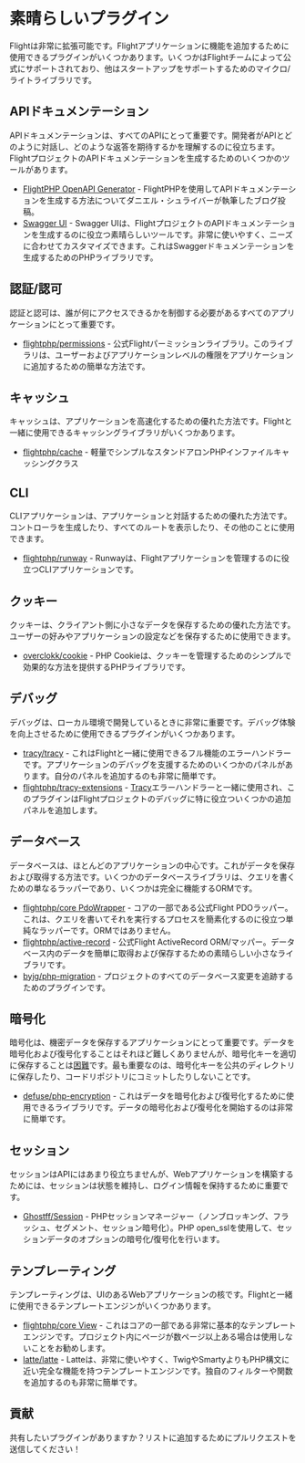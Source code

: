 # 素晴らしいプラグイン

Flightは非常に拡張可能です。Flightアプリケーションに機能を追加するために使用できるプラグインがいくつかあります。いくつかはFlightチームによって公式にサポートされており、他はスタートアップをサポートするためのマイクロ/ライトライブラリです。

## APIドキュメンテーション

APIドキュメンテーションは、すべてのAPIにとって重要です。開発者がAPIとどのように対話し、どのような返答を期待するかを理解するのに役立ちます。FlightプロジェクトのAPIドキュメンテーションを生成するためのいくつかのツールがあります。

- [FlightPHP OpenAPI Generator](https://dev.to/danielsc/define-generate-and-implement-an-api-first-approach-with-openapi-generator-and-flightphp-1fb3) - FlightPHPを使用してAPIドキュメンテーションを生成する方法についてダニエル・シュライバーが執筆したブログ投稿。
- [Swagger UI](https://github.com/zircote/swagger-php) - Swagger UIは、FlightプロジェクトのAPIドキュメンテーションを生成するのに役立つ素晴らしいツールです。非常に使いやすく、ニーズに合わせてカスタマイズできます。これはSwaggerドキュメンテーションを生成するためのPHPライブラリです。

## 認証/認可

認証と認可は、誰が何にアクセスできるかを制御する必要があるすべてのアプリケーションにとって重要です。

- [flightphp/permissions](/awesome-plugins/permissions) - 公式Flightパーミッションライブラリ。このライブラリは、ユーザーおよびアプリケーションレベルの権限をアプリケーションに追加するための簡単な方法です。

## キャッシュ

キャッシュは、アプリケーションを高速化するための優れた方法です。Flightと一緒に使用できるキャッシングライブラリがいくつかあります。

- [flightphp/cache](/awesome-plugins/php-file-cache) - 軽量でシンプルなスタンドアロンPHPインファイルキャッシングクラス

## CLI

CLIアプリケーションは、アプリケーションと対話するための優れた方法です。コントローラを生成したり、すべてのルートを表示したり、その他のことに使用できます。

- [flightphp/runway](/awesome-plugins/runway) - Runwayは、Flightアプリケーションを管理するのに役立つCLIアプリケーションです。

## クッキー

クッキーは、クライアント側に小さなデータを保存するための優れた方法です。ユーザーの好みやアプリケーションの設定などを保存するために使用できます。

- [overclokk/cookie](/awesome-plugins/php-cookie) - PHP Cookieは、クッキーを管理するためのシンプルで効果的な方法を提供するPHPライブラリです。

## デバッグ

デバッグは、ローカル環境で開発しているときに非常に重要です。デバッグ体験を向上させるために使用できるプラグインがいくつかあります。

- [tracy/tracy](/awesome-plugins/tracy) - これはFlightと一緒に使用できるフル機能のエラーハンドラーです。アプリケーションのデバッグを支援するためのいくつかのパネルがあります。自分のパネルを追加するのも非常に簡単です。
- [flightphp/tracy-extensions](/awesome-plugins/tracy-extensions) - [Tracy](/awesome-plugins/tracy)エラーハンドラーと一緒に使用され、このプラグインはFlightプロジェクトのデバッグに特に役立ついくつかの追加パネルを追加します。

## データベース

データベースは、ほとんどのアプリケーションの中心です。これがデータを保存および取得する方法です。いくつかのデータベースライブラリは、クエリを書くための単なるラッパーであり、いくつかは完全に機能するORMです。

- [flightphp/core PdoWrapper](/awesome-plugins/pdo-wrapper) - コアの一部である公式Flight PDOラッパー。これは、クエリを書いてそれを実行するプロセスを簡素化するのに役立つ単純なラッパーです。ORMではありません。
- [flightphp/active-record](/awesome-plugins/active-record) - 公式Flight ActiveRecord ORM/マッパー。データベース内のデータを簡単に取得および保存するための素晴らしい小さなライブラリです。
- [byjg/php-migration](/awesome-plugins/migrations) - プロジェクトのすべてのデータベース変更を追跡するためのプラグインです。

## 暗号化

暗号化は、機密データを保存するアプリケーションにとって重要です。データを暗号化および復号化することはそれほど難しくありませんが、暗号化キーを適切に保存することは[困難](https://security.stackexchange.com/questions/48047/location-to-store-an-encryption-key)です。最も重要なのは、暗号化キーを公共のディレクトリに保存したり、コードリポジトリにコミットしたりしないことです。

- [defuse/php-encryption](/awesome-plugins/php-encryption) - これはデータを暗号化および復号化するために使用できるライブラリです。データの暗号化および復号化を開始するのは非常に簡単です。

## セッション

セッションはAPIにはあまり役立ちませんが、Webアプリケーションを構築するためには、セッションは状態を維持し、ログイン情報を保持するために重要です。

- [Ghostff/Session](/awesome-plugins/session) - PHPセッションマネージャー（ノンブロッキング、フラッシュ、セグメント、セッション暗号化）。PHP open_sslを使用して、セッションデータのオプションの暗号化/復号化を行います。

## テンプレーティング

テンプレーティングは、UIのあるWebアプリケーションの核です。Flightと一緒に使用できるテンプレートエンジンがいくつかあります。

- [flightphp/core View](/learn#views) - これはコアの一部である非常に基本的なテンプレートエンジンです。プロジェクト内にページが数ページ以上ある場合は使用しないことをお勧めします。
- [latte/latte](/awesome-plugins/latte) - Latteは、非常に使いやすく、TwigやSmartyよりもPHP構文に近い完全な機能を持つテンプレートエンジンです。独自のフィルターや関数を追加するのも非常に簡単です。

## 貢献

共有したいプラグインがありますか？リストに追加するためにプルリクエストを送信してください！
